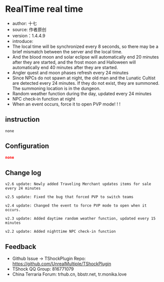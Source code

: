 # RealTime real time

- author: 十七
- source: 作者原创
- version：1.4.4.9
- introduce:
- The local time will be synchronized every 8 seconds, so there may be a brief mismatch between the server and the local time.
- And the blood moon and solar eclipse will automatically end 20 minutes after they are started, and the frost moon and Halloween will automatically end 40 minutes after they are started.
- Angler quest and moon phases refresh every 24 minutes
- Since NPCs do not spawn at night, the old man and the Lunatic Cultist are detected every 24 minutes. If they do not exist, they are summoned. The summoning location is in the dungeon.
- Random weather function during the day, updated every 24 minutes
- NPC check-in function at night
- When an event occurs, force it to open PVP mode! ! !

## instruction

```
none
```

## Configuration

```json
none
```

## Change log

```
v2.6 update: Newly added Traveling Merchant updates items for sale every 24 minutes

v2.5 update: Fixed the bug that forced PVP to switch teams

v2.4 update: Changed the event to force PVP mode to open when it occurs.

v2.3 update: Added daytime random weather function, updated every 15 minutes

v2.2 update: Added nighttime NPC check-in function
```

## Feedback
- Github Issue -> TShockPlugin Repo: https://github.com/UnrealMultiple/TShockPlugin
- TShock QQ Group: 816771079
- China Terraria Forum: trhub.cn, bbstr.net, tr.monika.love
